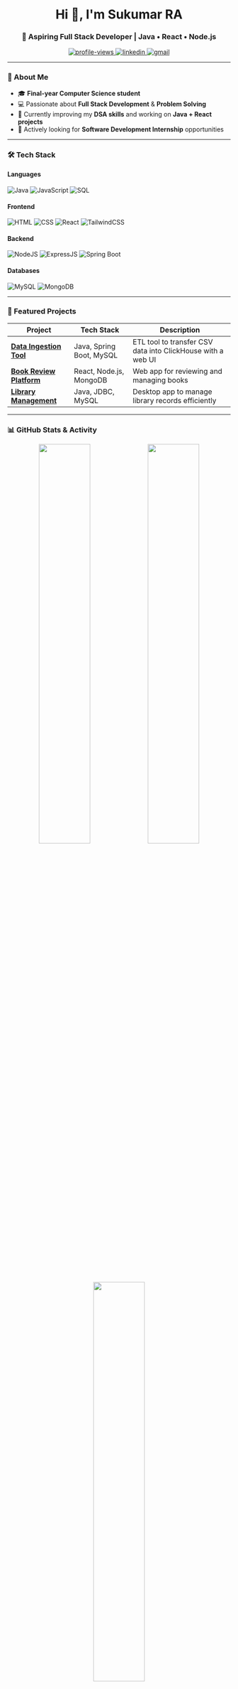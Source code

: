 <h1 align="center">Hi 👋, I'm Sukumar RA</h1>
<h3 align="center">🚀 Aspiring Full Stack Developer | Java • React • Node.js</h3>

<p align="center">
  <a href="https://github.com/sukumar-cloud">
    <img src="https://komarev.com/ghpvc/?username=sukumar-cloud&label=Profile%20views&color=0e75b6&style=flat" alt="profile-views" />
  </a>
  <a href="https://www.linkedin.com/in/sukumar-r-a-b83b7429b/" target="_blank">
    <img src="https://img.shields.io/badge/LinkedIn-0077B5?style=flat&logo=linkedin&logoColor=white" alt="linkedin" />
  </a>
  <a href="mailto:sukumaramaravathi@gmail.com">
    <img src="https://img.shields.io/badge/Gmail-D14836?style=flat&logo=gmail&logoColor=white" alt="gmail" />
  </a>
</p>

---

### 🌟 About Me
- 🎓 **Final-year Computer Science student**  
- 💻 Passionate about **Full Stack Development** & **Problem Solving**  
- 🚀 Currently improving my **DSA skills** and working on **Java + React projects**  
- 📌 Actively looking for **Software Development Internship** opportunities

---

### 🛠️ Tech Stack

#### **Languages**
![Java](https://img.shields.io/badge/Java-ED8B00?style=for-the-badge&logo=openjdk&logoColor=white)
![JavaScript](https://img.shields.io/badge/JavaScript-F7DF1E?style=for-the-badge&logo=javascript&logoColor=black)
![SQL](https://img.shields.io/badge/SQL-025E8C?style=for-the-badge&logo=sqlite&logoColor=white)

#### **Frontend**
![HTML](https://img.shields.io/badge/HTML5-E34F26?style=for-the-badge&logo=html5&logoColor=white)
![CSS](https://img.shields.io/badge/CSS3-1572B6?style=for-the-badge&logo=css3&logoColor=white)
![React](https://img.shields.io/badge/React-20232A?style=for-the-badge&logo=react&logoColor=61DAFB)
![TailwindCSS](https://img.shields.io/badge/Tailwind_CSS-06B6D4?style=for-the-badge&logo=tailwindcss&logoColor=white)

#### **Backend**
![NodeJS](https://img.shields.io/badge/Node.js-339933?style=for-the-badge&logo=node.js&logoColor=white)
![ExpressJS](https://img.shields.io/badge/Express.js-000000?style=for-the-badge&logo=express&logoColor=white)
![Spring Boot](https://img.shields.io/badge/Spring_Boot-6DB33F?style=for-the-badge&logo=springboot&logoColor=white)

#### **Databases**
![MySQL](https://img.shields.io/badge/MySQL-005C84?style=for-the-badge&logo=mysql&logoColor=white)
![MongoDB](https://img.shields.io/badge/MongoDB-4EA94B?style=for-the-badge&logo=mongodb&logoColor=white)

---

### 📌 Featured Projects
| Project | Tech Stack | Description |
|--------|------------|-------------|
| [**Data Ingestion Tool**](https://github.com/sukumar-cloud/data-ingestion-toolll) | Java, Spring Boot, MySQL | ETL tool to transfer CSV data into ClickHouse with a web UI |
| [**Book Review Platform**](https://github.com/sukumar-cloud/book-review-platform) | React, Node.js, MongoDB | Web app for reviewing and managing books |
| [**Library Management**](https://github.com/sukumar-cloud/LibraryManagement) | Java, JDBC, MySQL | Desktop app to manage library records efficiently |

---

### 📊 GitHub Stats & Activity
<p align="center">
  <img width="48%" src="https://github-readme-stats.vercel.app/api?username=sukumar-cloud&show_icons=true&theme=radical" />
  <img width="48%" src="https://github-readme-streak-stats.herokuapp.com/?user=sukumar-cloud&theme=radical" />
</p>

<p align="center">
  <img width="48%" src="https://github-readme-stats.vercel.app/api/top-langs/?username=sukumar-cloud&layout=compact&theme=radical" />
</p>

---

### 📫 Connect With Me
<p align="center">
  <a href="https://linkedin.com/in/your-linkedin" target="_blank">
    <img src="https://img.shields.io/badge/LinkedIn-0077B5?style=for-the-badge&logo=linkedin&logoColor=white" />
  </a>
  <a href="mailto:sukumaramaravathi@gmail.com">
    <img src="https://img.shields.io/badge/Gmail-D14836?style=for-the-badge&logo=gmail&logoColor=white" />
  </a>
</p>

---
